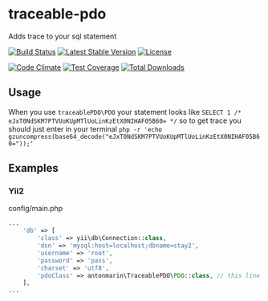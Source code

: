 # traceable-pdo

Adds trace to your sql statement

[![Build Status](https://travis-ci.org/antonmarin/traceable-pdo.svg?branch=master)](https://travis-ci.org/antonmarin/traceable-pdo)
[![Latest Stable Version](https://poser.pugx.org/antonmarin/traceable-pdo/v/stable)](https://packagist.org/packages/antonmarin/traceable-pdo)
[![License](https://poser.pugx.org/antonmarin/traceable-pdo/license)](https://packagist.org/packages/antonmarin/traceable-pdo)

[![Code Climate](https://codeclimate.com/github/antonmarin/traceable-pdo/badges/gpa.svg)](https://codeclimate.com/github/antonmarin/traceable-pdo)
[![Test Coverage](https://codeclimate.com/github/antonmarin/traceable-pdo/badges/coverage.svg)](https://codeclimate.com/github/antonmarin/traceable-pdo/coverage)
[![Total Downloads](https://poser.pugx.org/antonmarin/traceable-pdo/downloads)](https://packagist.org/packages/antonmarin/traceable-pdo)

## Usage

When you use `traceablePDO\PDO` your statement looks like
`SELECT 1 /* eJxT0NdSKM7PTVUoKUpMTlUoLinKzEtX0NIHAF05B60= */`
so to get trace you should just enter in your terminal
`php -r 'echo gzuncompress(base64_decode("eJxT0NdSKM7PTVUoKUpMTlUoLinKzEtX0NIHAF05B60="));'`

## Examples

### Yii2

config/main.php
```php
...
    'db' => [
        'class' => yii\db\Connection::class,
        'dsn' => 'mysql:host=localhost;dbname=stay2',
        'username' => 'root',
        'password' => 'pass',
        'charset' => 'utf8',
        'pdoClass' => antonmarin\TraceablePDO\PDO::class, // this line adds traces
    ],
...
```
